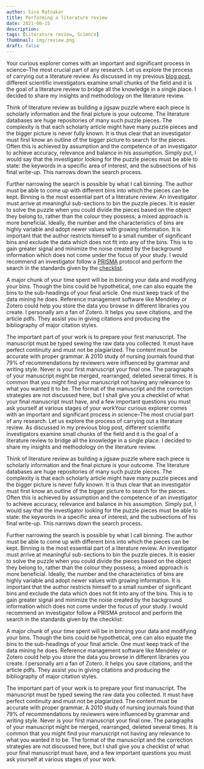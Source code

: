 ```yaml
---
author: Siva Ratnakar
title: Performing a literature review
date: 2021-06-15
description: 
tags: [Literature review, Science]
thumbnail: img/review.png
draft: false
---
```

Your curious explorer comes with an important and significant process in science–The most crucial part of any research. Let us explore the process of carrying out a literature review. As discussed in my previous [blog post](https://sivaratnakar.wordpress.com/2020/07/12/how-scientists-investigate/), different scientific investigators examine small chunks of the field and it is the goal of a literature review to bridge all the knowledge in a single place. I decided to share my insights and methodology on the literature review.

Think of literature review as building a jigsaw puzzle where each piece is scholarly information and the final picture is your outcome. The literature databases are huge repositories of many such puzzle pieces. The complexity is that each scholarly article might have many puzzle pieces and the bigger picture is never fully known. It is thus clear that an investigator must first know an outline of the bigger picture to search for the pieces. Often this is achieved by assumption and the competence of an investigator to achieve accuracy, relevance and balance in his assumption. Simply put, I would say that the investigator looking for the puzzle pieces must be able to state: the keywords in a specific area of interest, and the subsections of his final write-up. This narrows down the search process.

Further narrowing the search is possible by what I call binning. The author must be able to come up with different bins into which the pieces can be kept. Binning is the most essential part of a literature review. An investigator must arrive at meaningful sub-sections to bin the puzzle pieces. It is easier to solve the puzzle when you could divide the pieces based on the object they belong to, rather than the colour they possess; a mixed approach is more beneficial. Ideally, the number and the characteristics of bins are highly variable and adopt newer values with growing information. It is important that the author restricts himself to a small number of significant bins and exclude the data which does not fit into any of the bins. This is to gain greater signal and minimize the noise created by the background information which does not come under the focus of your study. I would recommend an investigator follow a [PRISMA](https://www.researchgate.net/publication/325063897/figure/fig1/AS:624789009993731@1525972716980/PRISMA-checklist-flow-diagram.png) protocol and perform the search in the standards given by the [checklist](http://prisma-statement.org/documents/PRISMA_2020_expanded_checklist.pdf). 

A major chunk of your time spent will be in binning your data and modifying your bins. Though the bins could be hypothetical, one can also equate the bins to the sub-headings of your final article. One must keep track of the data mining he does. Reference management software like Mendeley or Zotero could help you store the data you browse in different libraries you create. I personally am a fan of Zotero. It helps you save citations, and the article pdfs. They assist you in giving citations and producing the bibliography of major citation styles.

The important part of your work is to prepare your first manuscript. The manuscript must be typed sewing the raw data you collected. It must have perfect continuity and must not be plagiarized. The content must be accurate with proper grammar. A 2010 study of nursing journals found that 79% of recommendations by reviewers were influenced by grammar and writing style. Never is your first manuscript your final one. The paragraphs of your manuscript might be merged, rearranged, deleted several times. It is common that you might find your manuscript not having any relevance to what you wanted it to be. The format of the manuscript and the correction strategies are not discussed here, but I shall give you a checklist of what your final manuscript must have, and a few important questions you must ask yourself at various stages of your workYour curious explorer comes with an important and significant process in science–The most crucial part of any research. Let us explore the process of carrying out a literature review. As discussed in my previous blog post, different scientific investigators examine small chunks of the field and it is the goal of a literature review to bridge all the knowledge in a single place. I decided to share my insights and methodology on the literature review.

Think of literature review as building a jigsaw puzzle where each piece is scholarly information and the final picture is your outcome. The literature databases are huge repositories of many such puzzle pieces. The complexity is that each scholarly article might have many puzzle pieces and the bigger picture is never fully known. It is thus clear that an investigator must first know an outline of the bigger picture to search for the pieces. Often this is achieved by assumption and the competence of an investigator to achieve accuracy, relevance and balance in his assumption. Simply put, I would say that the investigator looking for the puzzle pieces must be able to state: the keywords in a specific area of interest, and the subsections of his final write-up. This narrows down the search process.

Further narrowing the search is possible by what I call binning. The author must be able to come up with different bins into which the pieces can be kept. Binning is the most essential part of a literature review. An investigator must arrive at meaningful sub-sections to bin the puzzle pieces. It is easier to solve the puzzle when you could divide the pieces based on the object they belong to, rather than the colour they possess; a mixed approach is more beneficial. Ideally, the number and the characteristics of bins are highly variable and adopt newer values with growing information. It is important that the author restricts himself to a small number of significant bins and exclude the data which does not fit into any of the bins. This is to gain greater signal and minimize the noise created by the background information which does not come under the focus of your study. I would recommend an investigator follow a PRISMA protocol and perform the search in the standards given by the checklist. 

A major chunk of your time spent will be in binning your data and modifying your bins. Though the bins could be hypothetical, one can also equate the bins to the sub-headings of your final article. One must keep track of the data mining he does. Reference management software like Mendeley or Zotero could help you store the data you browse in different libraries you create. I personally am a fan of Zotero. It helps you save citations, and the article pdfs. They assist you in giving citations and producing the bibliography of major citation styles.

The important part of your work is to prepare your first manuscript. The manuscript must be typed sewing the raw data you collected. It must have perfect continuity and must not be plagiarized. The content must be accurate with proper grammar. A 2010 study of nursing journals found that 79% of recommendations by reviewers were influenced by grammar and writing style. Never is your first manuscript your final one. The paragraphs of your manuscript might be merged, rearranged, deleted several times. It is common that you might find your manuscript not having any relevance to what you wanted it to be. The format of the manuscript and the correction strategies are not discussed here, but I shall give you a checklist of what your final manuscript must have, and a few important questions you must ask yourself at various stages of your work.